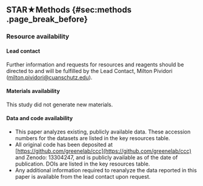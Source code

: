 ## STAR★Methods {#sec:methods .page_break_before}

### Resource availability

#### Lead contact

Further information and requests for resources and reagents should be directed to and will be fulfilled by the Lead Contact, Milton Pividori (milton.pividori@cuanschutz.edu).

#### Materials availability

This study did not generate new materials.

#### Data and code availability

* This paper analyzes existing, publicly available data. These accession numbers for the datasets are listed in the key resources table.
* All original code has been deposited at [https://github.com/greenelab/ccc](https://github.com/greenelab/ccc) and Zenodo: 13304247, and is publicly available as of the date of publication. DOIs are listed in the key resources table.
* Any additional information required to reanalyze the data reported in this paper is available from the lead contact upon request.
